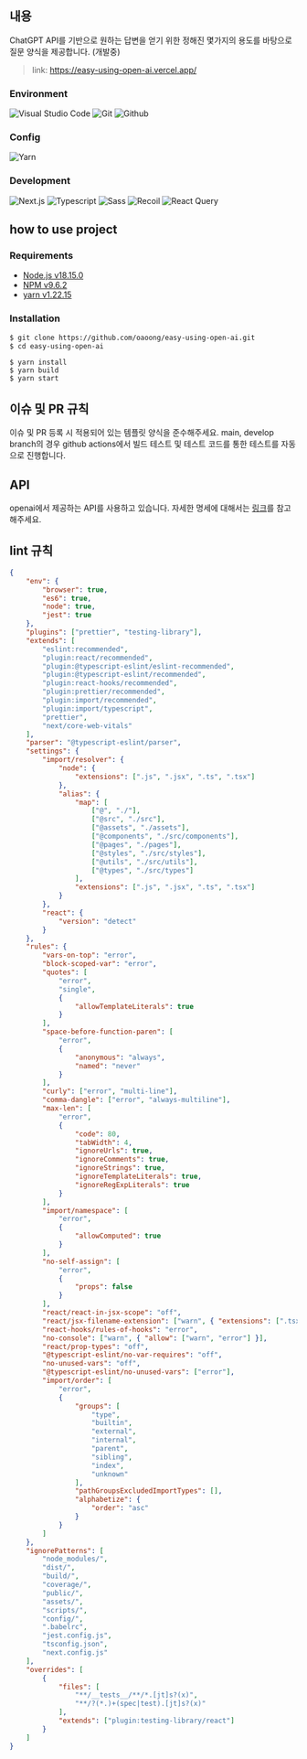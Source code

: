 ## 내용
ChatGPT API를 기반으로 원하는 답변을 얻기 위한 정해진 몇가지의 용도를 바탕으로 질문 양식을 제공합니다. (개발중)

> link: https://easy-using-open-ai.vercel.app/

### Environment
![Visual Studio Code](https://img.shields.io/badge/Visual%20Studio%20Code-007ACC?style=for-the-badge&logo=Visual%20Studio%20Code&logoColor=white)
![Git](https://img.shields.io/badge/Git-F05032?style=for-the-badge&logo=Git&logoColor=white)
![Github](https://img.shields.io/badge/GitHub-181717?style=for-the-badge&logo=GitHub&logoColor=white)          

### Config
![Yarn](https://img.shields.io/badge/yarn-%232C8EBB.svg?style=for-the-badge&logo=yarn&logoColor=white)

### Development
![Next.js](https://img.shields.io/badge/Next.js-000000?style=for-the-badge&logo=Next.js&logoColor=white)
![Typescript](https://img.shields.io/badge/Typescript-3178C6?style=for-the-badge&logo=Typescript&logoColor=white)
![Sass](https://img.shields.io/badge/Sass-CC6699?style=for-the-badge&logo=Sass&logoColor=white)
![Recoil](https://img.shields.io/badge/recoil-f26b00?style=for-the-badge&logo=white)
![React Query](https://img.shields.io/badge/-React%20Query-FF4154?style=for-the-badge&logo=react%20query&logoColor=white)

## how to use project
### Requirements
- [Node.js v18.15.0](https://nodejs.org/ca/blog/release/v18.15.0)
- [NPM v9.6.2](https://www.npmjs.com/package/npm/v/9.6.2)
- [yarn v1.22.15](https://classic.yarnpkg.com/en/docs/install#windows-stable)

### Installation
```bash
$ git clone https://github.com/oaoong/easy-using-open-ai.git
$ cd easy-using-open-ai
```
```
$ yarn install
$ yarn build
$ yarn start
```

## 이슈 및 PR 규칙
이슈 및 PR 등록 시 적용되어 있는 템플릿 양식을 준수해주세요.
main, develop branch의 경우 github actions에서 빌드 테스트 및 테스트 코드를 통한 테스트를 자동으로 진행합니다.

## API
openai에서 제공하는 API를 사용하고 있습니다. 자세한 명세에 대해서는 [링크](https://platform.openai.com/)를 참고해주세요.

## lint 규칙
``` json
{
    "env": {
        "browser": true,
        "es6": true,
        "node": true,
        "jest": true
    },
    "plugins": ["prettier", "testing-library"],
    "extends": [
        "eslint:recommended",
        "plugin:react/recommended",
        "plugin:@typescript-eslint/eslint-recommended",
        "plugin:@typescript-eslint/recommended",
        "plugin:react-hooks/recommended",
        "plugin:prettier/recommended",
        "plugin:import/recommended",
        "plugin:import/typescript",
        "prettier",
        "next/core-web-vitals"
    ],
    "parser": "@typescript-eslint/parser",
    "settings": {
        "import/resolver": {
            "node": {
                "extensions": [".js", ".jsx", ".ts", ".tsx"]
            },
            "alias": {
                "map": [
                    ["@", "./"],
                    ["@src", "./src"],
                    ["@assets", "./assets"],
                    ["@components", "./src/components"],
                    ["@pages", "./pages"],
                    ["@styles", "./src/styles"],
                    ["@utils", "./src/utils"],
                    ["@types", "./src/types"]
                ],
                "extensions": [".js", ".jsx", ".ts", ".tsx"]
            }
        },
        "react": {
            "version": "detect"
        }
    },
    "rules": {
        "vars-on-top": "error",
        "block-scoped-var": "error",
        "quotes": [
            "error",
            "single",
            {
                "allowTemplateLiterals": true
            }
        ],
        "space-before-function-paren": [
            "error",
            {
                "anonymous": "always",
                "named": "never"
            }
        ],
        "curly": ["error", "multi-line"],
        "comma-dangle": ["error", "always-multiline"],
        "max-len": [
            "error",
            {
                "code": 80,
                "tabWidth": 4,
                "ignoreUrls": true,
                "ignoreComments": true,
                "ignoreStrings": true,
                "ignoreTemplateLiterals": true,
                "ignoreRegExpLiterals": true
            }
        ],
        "import/namespace": [
            "error",
            {
                "allowComputed": true
            }
        ],
        "no-self-assign": [
            "error",
            {
                "props": false
            }
        ],
        "react/react-in-jsx-scope": "off",
        "react/jsx-filename-extension": ["warn", { "extensions": [".tsx"] }],
        "react-hooks/rules-of-hooks": "error",
        "no-console": ["warn", { "allow": ["warn", "error"] }],
        "react/prop-types": "off",
        "@typescript-eslint/no-var-requires": "off",
        "no-unused-vars": "off",
        "@typescript-eslint/no-unused-vars": ["error"],
        "import/order": [
            "error",
            {
                "groups": [
                    "type",
                    "builtin",
                    "external",
                    "internal",
                    "parent",
                    "sibling",
                    "index",
                    "unknown"
                ],
                "pathGroupsExcludedImportTypes": [],
                "alphabetize": {
                    "order": "asc"
                }
            }
        ]
    },
    "ignorePatterns": [
        "node_modules/",
        "dist/",
        "build/",
        "coverage/",
        "public/",
        "assets/",
        "scripts/",
        "config/",
        ".babelrc",
        "jest.config.js",
        "tsconfig.json",
        "next.config.js"
    ],
    "overrides": [
        {
            "files": [
                "**/__tests__/**/*.[jt]s?(x)",
                "**/?(*.)+(spec|test).[jt]s?(x)"
            ],
            "extends": ["plugin:testing-library/react"]
        }
    ]
}
```
